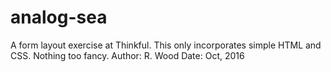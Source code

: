 # analog-sea
A form layout exercise at Thinkful. This only incorporates simple HTML and CSS. Nothing too fancy.
Author: R. Wood
Date: Oct, 2016
